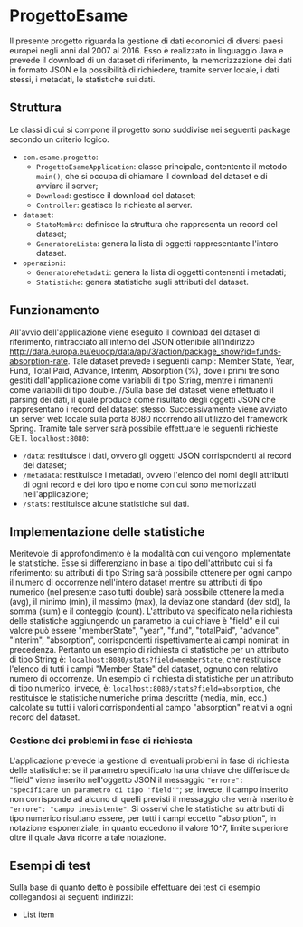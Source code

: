 # ProgettoEsame
Il presente progetto riguarda la gestione di dati economici di diversi paesi europei negli anni dal 2007 al 2016. Esso è realizzato in linguaggio Java e prevede il download di un dataset di riferimento, la memorizzazione dei dati in formato JSON e la possibilità di richiedere, tramite server locale, i dati stessi, i metadati, le statistiche sui dati.
## Struttura
Le classi di cui si compone il progetto sono suddivise nei seguenti package secondo un criterio logico.

 - `com.esame.progetto`: 
	 - `ProgettoEsameApplication`: classe principale, contentente il metodo `main()`, che si occupa di chiamare il download del dataset e di avviare il server;
	 - `Download`: gestisce il download del dataset;
	 - `Controller`: gestisce le richieste al server.
 - `dataset`:
 	 - `StatoMembro`: definisce la struttura che rappresenta un record del dataset;
	 - `GeneratoreLista`: genera la lista di oggetti rappresentante l'intero dataset.
 - `operazioni`:
 	 - `GeneratoreMetadati`: genera la lista di oggetti contenenti i metadati;
 	 - `Statistiche`: genera statistiche sugli attributi del dataset.

## Funzionamento
All'avvio dell'applicazione viene eseguito il download del dataset di riferimento, rintracciato all'interno del JSON ottenibile all'indirizzo http://data.europa.eu/euodp/data/api/3/action/package_show?id=funds-absorption-rate.
Tale dataset prevede i seguenti campi: Member State, Year, Fund, Total Paid, Advance, Interim, Absorption (%), dove i primi tre sono gestiti dall'applicazione come variabili di tipo String, mentre i rimanenti come variabili di tipo double.
//Sulla base del dataset viene effettuato il parsing dei dati, il quale produce come risultato degli oggetti JSON che rappresentano i record del dataset stesso.
Successivamente viene avviato un server web locale sulla porta 8080 ricorrendo all'utilizzo del framework Spring. Tramite tale server sarà possibile effettuare le seguenti richieste GET.
`localhost:8080`:
 - `/data`: restituisce i dati, ovvero gli oggetti JSON corrispondenti ai record del dataset;
 - `/metadata`: restituisce i metadati, ovvero l'elenco dei nomi degli attributi di ogni record e dei loro tipo e nome con cui sono
   memorizzati nell'applicazione;
 - `/stats`: restituisce alcune statistiche sui dati.
## Implementazione delle statistiche
Meritevole di approfondimento è la modalità con cui vengono implementate le statistiche. Esse si differenziano in base al tipo dell'attributo cui si fa riferimento: su attributi di tipo String sarà possibile ottenere per ogni campo il numero di occorrenze nell'intero dataset mentre su attributi di tipo
numerico (nel presente caso tutti double) sarà possibile ottenere la media (avg), il minimo (min), il massimo (max), la deviazione standard (dev std),
la somma (sum) e il conteggio (count).
L'attributo va specificato nella richiesta delle statistiche aggiungendo un parametro la cui chiave è "field" e il cui valore può essere "memberState", "year", "fund", "totalPaid", "advance", "interim", "absorption", corrispondenti rispettivamente ai campi nominati in precedenza.
Pertanto un esempio di richiesta di statistiche per un attributo di tipo String è: `localhost:8080/stats?field=memberState`, che restituisce l'elenco di tutti i campi "Member State" del dataset, ognuno con relativo numero di occorrenze.
Un esempio di richiesta di statistiche per un attributo di tipo numerico, invece, è: `localhost:8080/stats?field=absorption`, che restituisce le statistiche numeriche prima descritte (media, min, ecc.) calcolate su tutti i valori corrispondenti al campo "absorption" relativi a ogni record del dataset.
### Gestione dei problemi in fase di richiesta
L'applicazione prevede la gestione di eventuali problemi in fase di richiesta delle statistiche: se il parametro specificato ha una chiave che differisce da "field" viene inserito nell'oggetto JSON il messaggio `"errore": "specificare un parametro di tipo 'field'"`; se, invece, il campo inserito non corrisponde ad alcuno di quelli previsti il messaggio che verrà inserito è `"errore": "campo inesistente"`.
Si osservi che le statistiche su attributi di tipo numerico risultano essere, per tutti i campi eccetto "absorption", in notazione esponenziale, in quanto eccedono il valore 10^7, limite superiore oltre il quale Java ricorre a tale notazione.
## Esempi di test
Sulla base di quanto detto è possibile effettuare dei test di esempio collegandosi ai seguenti indirizzi:
 - List item

<!--stackedit_data:
eyJoaXN0b3J5IjpbMTEyMzk4ODI3OSw5NDM1NDQ2MjAsLTIxMT
kxODY3NDIsLTEwNzY5NDcxMjAsLTk2NDM4MTkzMl19
-->
